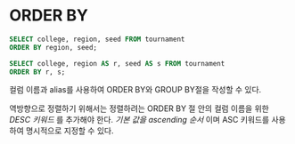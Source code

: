 # ORDER BY

```sql
SELECT college, region, seed FROM tournament
ORDER BY region, seed;

SELECT college, region AS r, seed AS s FROM tournament
ORDER BY r, s;
```

컬럼 이름과 alias를 사용하여 ORDER BY와 GROUP BY절을 작성할 수 있다.

역방향으로 정렬하기 위해서는 정렬하려는 ORDER BY 절 안의 컬럼 이름을 위한 _DESC 키워드_ 를 추가해야 한다.
_기본 값을 ascending 순서_ 이며 ASC 키워드를 사용하여 명시적으로 지정할 수 있다.
